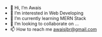 - 👋 Hi, I’m Awais
- 👀 I’m interested in Web Developing
- 🌱 I’m currently learning MERN Stack
- 💞️ I’m looking to collaborate on ...
- 📫 How to reach me awaisjbr@gmail.com

<!---
awaisjbr/awaisjbr is a ✨ special ✨ repository because its `README.md` (this file) appears on your GitHub profile.
You can click the Preview link to take a look at your changes.
--->

